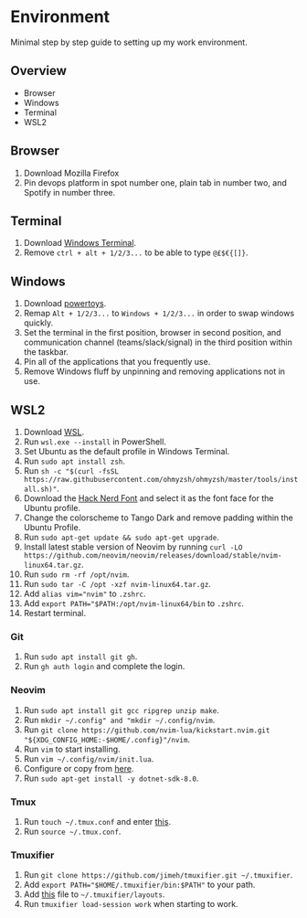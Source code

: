 # Environment
Minimal step by step guide to setting up my work environment.

## Overview
- Browser
- Windows
- Terminal
- WSL2

## Browser
1. Download Mozilla Firefox
2. Pin devops platform in spot number one, plain tab in number two, and Spotify in number three.

## Terminal
1. Download [Windows Terminal](https://learn.microsoft.com/en-us/windows/terminal/install).
2. Remove `ctrl + alt + 1/2/3...` to be able to type `@£$€{[]}`.

## Windows
1. Download [powertoys](https://learn.microsoft.com/en-us/windows/powertoys/install).
2. Remap `Alt + 1/2/3...` to `Windows + 1/2/3...` in order to swap windows quickly.
3. Set the terminal in the first position, browser in second position, and communication channel (teams/slack/signal) in the third position within the taskbar.
4. Pin all of the applications that you frequently use.
5. Remove Windows fluff by unpinning and removing applications not in use.

## WSL2
1. Download [WSL](https://learn.microsoft.com/en-us/windows/wsl/install).
2. Run `wsl.exe --install` in PowerShell.
3. Set Ubuntu as the default profile in Windows Terminal.
4. Run `sudo apt install zsh`.
5. Run `sh -c "$(curl -fsSL https://raw.githubusercontent.com/ohmyzsh/ohmyzsh/master/tools/install.sh)"`.
6. Download the [Hack Nerd Font](https://www.nerdfonts.com/font-downloads) and select it as the font face for the Ubuntu profile.
7. Change the colorscheme to Tango Dark and remove padding within the Ubuntu Profile.
8. Run `sudo apt-get update && sudo apt-get upgrade`.
9. Install latest stable version of Neovim by running `curl -LO https://github.com/neovim/neovim/releases/download/stable/nvim-linux64.tar.gz`.
10. Run `sudo rm -rf /opt/nvim`.
11. Run `sudo tar -C /opt -xzf nvim-linux64.tar.gz`. 
12. Add `alias vim="nvim"` to `.zshrc`.
13. Add `export PATH="$PATH:/opt/nvim-linux64/bin` to `.zshrc`.
14. Restart terminal.

### Git
1. Run `sudo apt install git gh`.
2. Run `gh auth login` and complete the login.

### Neovim
1. Run `sudo apt install git gcc ripgrep unzip make`.
2. Run `mkdir ~/.config" and "mkdir ~/.config/nvim`.
3. Run `git clone https://github.com/nvim-lua/kickstart.nvim.git "${XDG_CONFIG_HOME:-$HOME/.config}"/nvim`.
4. Run `vim` to start installing.
5. Run `vim ~/.config/nvim/init.lua`.
6. Configure or copy from [here](./init.lua).
7. Run `sudo apt-get install -y dotnet-sdk-8.0`.

### Tmux
1. Run `touch ~/.tmux.conf` and enter [this](./.tmux.conf).
2. Run `source ~/.tmux.conf`.

### Tmuxifier
1. Run `git clone https://github.com/jimeh/tmuxifier.git ~/.tmuxifier`.
2. Add `export PATH="$HOME/.tmuxifier/bin:$PATH"` to your path.
3. Add [this](./work.session.sh) file to `~/.tmuxifier/layouts`.
4. Run `tmuxifier load-session work` when starting to work.
